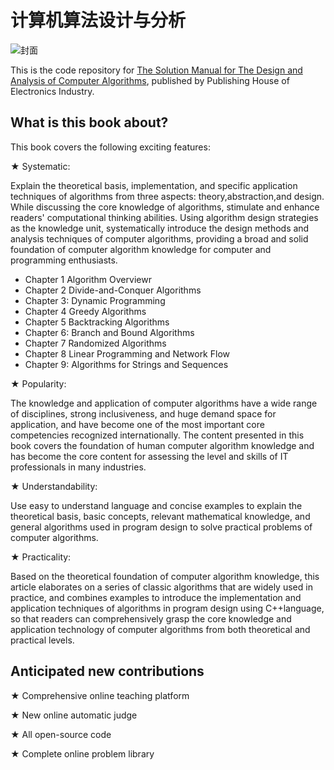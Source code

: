 # 计算机算法设计与分析

![封面](https://github.com/wangxd70/Data-Structures-and-Algorithms/blob/main/image/%E5%B0%81%E9%9D%A2.png?raw=true)



This is the code repository for  [The Solution Manual for The Design and Analysis of Computer Algorithms](https://www.phei.com.cn/module/goods/wssd_content.jsp?bookid=53030), published by Publishing House of Electronics Industry.

## What is this book about?
This book covers the following exciting features:

★ Systematic: 



Explain the theoretical basis, implementation, and specific application techniques of algorithms from three aspects: theory,abstraction,and design. While discussing the core knowledge of algorithms, stimulate and enhance readers' computational thinking abilities. Using algorithm design strategies as the knowledge unit, systematically introduce the design methods and analysis techniques of computer algorithms, providing a broad and solid foundation of computer algorithm knowledge for computer and programming enthusiasts.

- Chapter 1 Algorithm Overviewr
- Chapter 2 Divide-and-Conquer Algorithms
- Chapter 3: Dynamic Programming
- Chapter 4 Greedy Algorithms
- Chapter 5 Backtracking Algorithms
- Chapter 6: Branch and Bound Algorithms
- Chapter 7 Randomized Algorithms
- Chapter 8 Linear Programming and Network Flow
- Chapter 9: Algorithms for Strings and Sequences

★ Popularity: 



The knowledge and application of computer algorithms have a wide range of disciplines, strong inclusiveness, and huge demand space for application, and have become one of the most important core competencies recognized internationally. The content presented in this book covers the foundation of human computer algorithm knowledge and has become the core content for assessing the level and skills of IT professionals in many industries.

★ Understandability: 



Use easy to understand language and concise examples to explain the theoretical basis, basic concepts, relevant mathematical knowledge, and general algorithms used in program design to solve practical problems of computer algorithms.

★ Practicality: 

Based on the theoretical foundation of computer algorithm knowledge, this article elaborates on a series of classic algorithms that are widely used in practice, and combines examples to introduce the implementation and application techniques of algorithms in program design using C++language, so that readers can comprehensively grasp the core knowledge and application technology of computer algorithms from both theoretical and practical levels.

## Anticipated new contributions
★ Comprehensive online teaching platform

★ New online automatic judge

★ All open-source  code

★ Complete online problem library